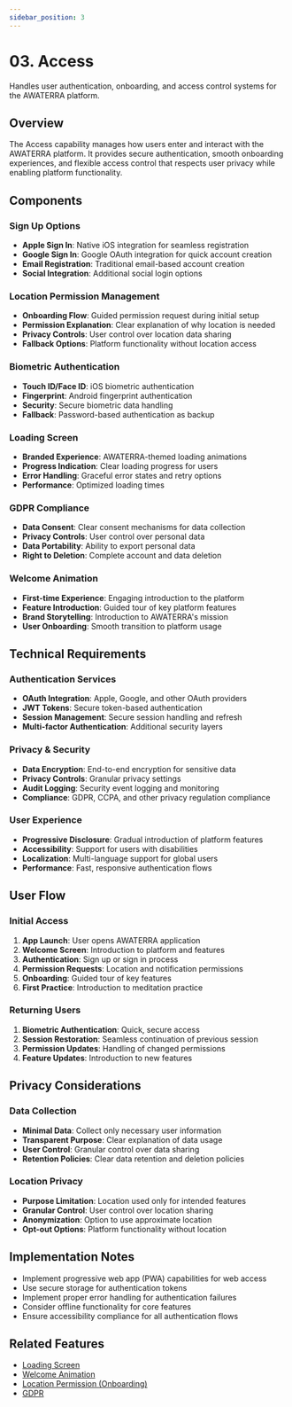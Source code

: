 ```yaml
---
sidebar_position: 3
---
```


# 03. Access

Handles user authentication, onboarding, and access control systems for the AWATERRA platform.

## Overview

The Access capability manages how users enter and interact with the AWATERRA platform. It provides secure authentication, smooth onboarding experiences, and flexible access control that respects user privacy while enabling platform functionality.

## Components

### Sign Up Options
- **Apple Sign In**: Native iOS integration for seamless registration
- **Google Sign In**: Google OAuth integration for quick account creation
- **Email Registration**: Traditional email-based account creation
- **Social Integration**: Additional social login options

### Location Permission Management
- **Onboarding Flow**: Guided permission request during initial setup
- **Permission Explanation**: Clear explanation of why location is needed
- **Privacy Controls**: User control over location data sharing
- **Fallback Options**: Platform functionality without location access

### Biometric Authentication
- **Touch ID/Face ID**: iOS biometric authentication
- **Fingerprint**: Android fingerprint authentication
- **Security**: Secure biometric data handling
- **Fallback**: Password-based authentication as backup

### Loading Screen
- **Branded Experience**: AWATERRA-themed loading animations
- **Progress Indication**: Clear loading progress for users
- **Error Handling**: Graceful error states and retry options
- **Performance**: Optimized loading times

### GDPR Compliance
- **Data Consent**: Clear consent mechanisms for data collection
- **Privacy Controls**: User control over personal data
- **Data Portability**: Ability to export personal data
- **Right to Deletion**: Complete account and data deletion

### Welcome Animation
- **First-time Experience**: Engaging introduction to the platform
- **Feature Introduction**: Guided tour of key platform features
- **Brand Storytelling**: Introduction to AWATERRA's mission
- **User Onboarding**: Smooth transition to platform usage

## Technical Requirements

### Authentication Services
- **OAuth Integration**: Apple, Google, and other OAuth providers
- **JWT Tokens**: Secure token-based authentication
- **Session Management**: Secure session handling and refresh
- **Multi-factor Authentication**: Additional security layers

### Privacy & Security
- **Data Encryption**: End-to-end encryption for sensitive data
- **Privacy Controls**: Granular privacy settings
- **Audit Logging**: Security event logging and monitoring
- **Compliance**: GDPR, CCPA, and other privacy regulation compliance

### User Experience
- **Progressive Disclosure**: Gradual introduction of platform features
- **Accessibility**: Support for users with disabilities
- **Localization**: Multi-language support for global users
- **Performance**: Fast, responsive authentication flows

## User Flow

### Initial Access
1. **App Launch**: User opens AWATERRA application
2. **Welcome Screen**: Introduction to platform and features
3. **Authentication**: Sign up or sign in process
4. **Permission Requests**: Location and notification permissions
5. **Onboarding**: Guided tour of key features
6. **First Practice**: Introduction to meditation practice

### Returning Users
1. **Biometric Authentication**: Quick, secure access
2. **Session Restoration**: Seamless continuation of previous session
3. **Permission Updates**: Handling of changed permissions
4. **Feature Updates**: Introduction to new features

## Privacy Considerations

### Data Collection
- **Minimal Data**: Collect only necessary user information
- **Transparent Purpose**: Clear explanation of data usage
- **User Control**: Granular control over data sharing
- **Retention Policies**: Clear data retention and deletion policies

### Location Privacy
- **Purpose Limitation**: Location used only for intended features
- **Granular Control**: User control over location sharing
- **Anonymization**: Option to use approximate location
- **Opt-out Options**: Platform functionality without location

## Implementation Notes

- Implement progressive web app (PWA) capabilities for web access
- Use secure storage for authentication tokens
- Implement proper error handling for authentication failures
- Consider offline functionality for core features
- Ensure accessibility compliance for all authentication flows

## Related Features

- [Loading Screen](/docs/features/loading-screen)
- [Welcome Animation](/docs/features/welcome-animation)
- [Location Permission (Onboarding)](/docs/features/location-permission-onboarding)
- [GDPR](/docs/features/gdpr)
